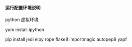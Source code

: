 ####  运行配置环境说明

python 虚拟环境

yum install ipython

pip install  jedi elpy  rope flake8 importmagic autopep8 yapf